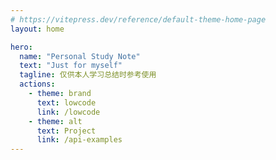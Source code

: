 ```yaml
---
# https://vitepress.dev/reference/default-theme-home-page
layout: home

hero:
  name: "Personal Study Note"
  text: "Just for myself"
  tagline: 仅供本人学习总结时参考使用
  actions:
    - theme: brand
      text: lowcode
      link: /lowcode
    - theme: alt
      text: Project
      link: /api-examples
---
```


